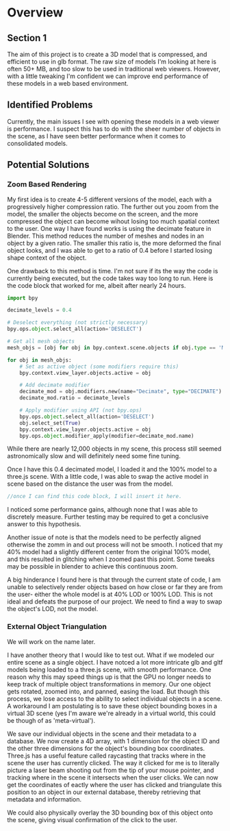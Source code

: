 # Overview

## Section 1
The aim of this project is to create a 3D model that is compressed, and efficient to use in glb format. The raw size of models I'm looking at here is often 50+ MB, and too slow to be used in traditional web viewers. However, with a little tweaking I'm confident we can improve end performance of these models in a web based environment.

## Identified Problems
Currently, the main issues I see with opening these models in a web viewer is performance. I suspect this has to do with the sheer number of objects in the scene, as I have seen better performance when it comes to consolidated models.

## Potential Solutions

### Zoom Based Rendering
My first idea is to create 4-5 different versions of the model, each with a progressively higher compression ratio. The further out you zoom from the model, the smaller the objects become on the screen, and the more compressed the object can become wihout losing too much spatial context to the user. One way I have found works is using the decimate feature in Blender. This method reduces the number of meshes and nodes in an object by a given ratio. The smaller this ratio is, the more deformed the final object looks, and I was able to get to a ratio of 0.4 before I started losing shape context of the object.

One drawback to this method is time. I'm not sure if its the way the code is currently being executed, but the code takes way too long to run. Here is the code block that worked for me, albeit after nearly 24 hours.

```python
import bpy

decimate_levels = 0.4

# Deselect everything (not strictly necessary)
bpy.ops.object.select_all(action='DESELECT')

# Get all mesh objects
mesh_objs = [obj for obj in bpy.context.scene.objects if obj.type == 'MESH']

for obj in mesh_objs:
    # Set as active object (some modifiers require this)
    bpy.context.view_layer.objects.active = obj

    # Add decimate modifier
    decimate_mod = obj.modifiers.new(name="Decimate", type="DECIMATE")
    decimate_mod.ratio = decimate_levels

    # Apply modifier using API (not bpy.ops)
    bpy.ops.object.select_all(action='DESELECT')
    obj.select_set(True)
    bpy.context.view_layer.objects.active = obj
    bpy.ops.object.modifier_apply(modifier=decimate_mod.name)
```

While there are nearly 12,000 objects in my scene, this process still seemed astronomically slow and will definitely need some fine tuning.

Once I have this 0.4 decimated model, I loaded it and the 100% model to a three.js scene. With a little code, I was able to swap the active model in scene based on the distance the user was from the model.

```javascript
//once I can find this code block, I will insert it here.
```

I noticed some performance gains, although none that I was able to discretely measure. Further testing may be required to get a conclusive answer to this hypothesis.

Another issue of note is that the models need to be perfectly aligned otherwise the zomm in and out process will not be smooth. I noticed that my 40% model had a slightly different center from the original 100% model, and this resulted in glitching when I zoomed past this point. Some tweaks may be possible in blender to achieve this continuous zoom.

A big hinderance I found here is that through the current state of code, I am unable to selectively render objects based on how close or far they are from the user- either the whole model is at 40% LOD or 100% LOD. This is not ideal and defeats the purpose of our project. We need to find a way to swap the object's LOD, not the model.

### External Object Triangulation

We will work on the name later.

I have another theory that I would like to test out. What if we modeled our entire scene as a single object. I have notced a lot more intricate glb and gltf models being loaded to a three.js scene, with smooth performance. One reason why this may speed things up is that the GPU no longer needs to keep track of multiple object transformations in memory. Our one object gets rotated, zoomed into, and panned, easing the load. But though this process, we lose access to the ability to select individual objects in a scene. A workaround I am postulating is to save these object bounding boxes in a virtual 3D scene (yes I'm aware we're already in a virtual world, this could be though of as 'meta-virtual').

We save our individual objects in the scene and their metadata to a database. We now create a 4D array, with 1 dimension for the object ID and the other three dimensions for the object's bounding box coordinates. Three.js has a useful feature called raycasting that tracks where in the scene the user has currently clicked. The way it clicked for me is to literally picture a laser beam shooting out from the tip of your mouse pointer, and tracking where in the scene it intersects when the user clicks. We can now get the coordinates of eactly where the user has clicked and triangulate this position to an object in our external database, thereby retrieving that metadata and information.

We could also physically overlay the 3D bounding box of this object onto the scene, giving visual confirmation of the click to the user.